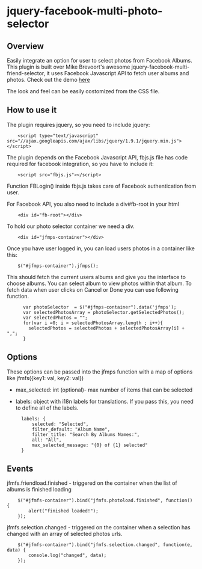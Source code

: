jquery-facebook-multi-photo-selector
===================================

Overview
--------

Easily integrate an option for user to select photos from Facebook Albums. This plugin is built over Mike Brevoort's awesome jquery-facebook-multi-friend-selector, it uses Facebook Javascript API to fetch user albums and photos.
Check out the demo [here](https://www.adevole.com/products/fbalbums/) 

The look and feel can be easily costomized from the CSS file.

How to use it
-------------

The plugin requires jquery, so you need to include jquery:

		<script type="text/javascript" src="//ajax.googleapis.com/ajax/libs/jquery/1.9.1/jquery.min.js"></script>

The plugin depends on the Facebook Javascript API, fbjs.js file has code required for facebook integration, so you have to include it:

		<script src="fbjs.js"></script>

Function FBLogin() inside fbjs.js takes care of Facebook authentication from user.

For Facebook API, you also need to include a div#fb-root in your html

		<div id="fb-root"></div>
		
To hold our photo selector container we need a div.

		<div id="jfmps-container"></div> 	

Once you have user logged in, you can load users photos in a container like this:

		$("#jfmps-container").jfmps();

This should fetch the current users albums and give you the interface to choose albums. You can select album to view photos within that album.
To fetch data when user clicks on Cancel or Done you can use following function.

		  var photoSelector  = $("#jfmps-container").data('jfmps');
		  var selectedPhotosArray = photoSelector.getSelectedPhotos();
		  var selectedPhotos = "";
		  for(var i =0; i < selectedPhotosArray.length ; i++){
			selectedPhotos = selectedPhotos + selectedPhotosArray[i] + ",";
		  }

		  
Options
-------
These options can be passed into the jfmps function with a map of options like jfmfs({key1: val, key2: val})

* max_selected: int (optional)- max number of items that can be selected
* labels: object with i18n labels for translations. If you pass this, you need to define all of the labels.

		labels: {
			selected: "Selected",
			filter_default: "Album Name",
			filter_title: "Search By Albums Names:",
			all: "All",
			max_selected_message: "{0} of {1} selected"
		}

Events
------
jfmfs.friendload.finished - triggered on the container when the list of albums is finished loading

		$("#jfmfs-container").bind("jfmfs.photoload.finished", function() { 
		    alert("finished loaded!"); 
		});

jfmfs.selection.changed - triggered on the container when a selection has changed with an array of selected photos urls.

		$("#jfmfs-container").bind("jfmfs.selection.changed", function(e, data) { 
		    console.log("changed", data);
		});                     
